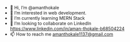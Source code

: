- 👋 Hi, I’m @amanthokale
- 👀 I’m interested in web development.
- 🌱 I’m currently learning MERN Stack
- 💞️ I’m looking to collaborate on LinkedIn https://www.linkedin.com/in/aman-thokale-b68504224
- 📫 How to reach me amanthokale1137@gmail.com

<!---
amanthokale/amanthokale is a ✨ special ✨ repository because its `README.md` (this file) appears on your GitHub profile.
You can click the Preview link to take a look at your changes.
--->
